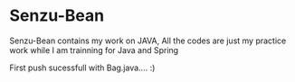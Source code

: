 # Senzu-Bean
Senzu-Bean contains my work on JAVA,
All the codes are just my practice work while I am trainning for Java and Spring

First push sucessfull with Bag.java.... :)
